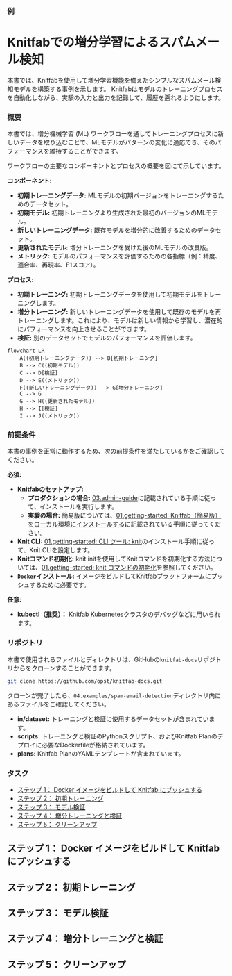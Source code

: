 ### 例
# Knitfabでの増分学習によるスパムメール検知

本書では、Knitfabを使用して増分学習機能を備えたシンプルなスパムメール検知モデルを構築する事例を示します。 Knitfabはモデルのトレーニングプロセスを自動化しながら、実験の入力と出力を記録して、履歴を遡れるようにします。

### 概要
本書では、増分機械学習 (ML) ワークフローを通してトレーニングプロセスに新しいデータを取り込むことで、MLモデルがパターンの変化に適応でき、そのパフォーマンスを維持することができます。

ワークフローの主要なコンポーネントとプロセスの概要を図にて示しています。

**コンポーネント:**

- **初期トレーニングデータ:** MLモデルの初期バージョンをトレーニングするためのデータセット。
- **初期モデル:** 初期トレーニングより生成された最初のバージョンのMLモデル。
- **新しいトレーニングデータ:** 既存モデルを増分的に改善するためのデータセット。
- **更新されたモデル:** 増分トレーニングを受けた後のMLモデルの改良版。
- **メトリック:** モデルのパフォーマンスを評価するための各指標（例：精度、適合率、再現率、F1スコア）。

**プロセス:**

- **初期トレーニング:** 初期トレーニングデータを使用して初期モデルをトレーニングします。
- **増分トレーニング:** 新しいトレーニングデータを使用して既存のモデルを再トレーニングします。これにより、モデルは新しい情報から学習し、潜在的にパフォーマンスを向上させることができます。
- **検証:** 別のデータセットでモデルのパフォーマンスを評価します。

```mermaid
flowchart LR
    A((初期トレーニングデータ)) --> B[初期トレーニング]
    B --> C((初期モデル))
    C --> D[検証]
    D --> E((メトリック))
    F((新しいトレーニングデータ)) --> G[増分トレーニング]
    C --> G
    G --> H((更新されたモデル))
    H --> I[検証]
    I --> J((メトリック))
```

### 前提条件
本書の事例を正常に動作するため、次の前提条件を満たしているかをご確認してください。

**必須:**
- **Knitfabのセットアップ:**
  - **プロダクションの場合:** [03.admin-guide](../../03.admin-guide/admin-guide-installation.ja.md)に記載されている手順に従って、インストールを実行します。
  - **実験の場合:** 簡易版については、[01.getting-started: Knitfab（簡易版） をローカル環境にインストールする](../../01.getting-started/getting-started.ja.md#Knitfab簡易版-をローカル環境にインストールする)に記載されている手順に従ってください。
- **Knit CLI:** [01.getting-started: CLI ツール: knit](../../01.getting-started/getting-started.ja.md#cli-ツール-knit)のインストール手順に従って、Knit CLIを設定します。
- **Knitコマンド初期化:** knit initを使用してKnitコマンドを初期化する方法については、[01.getting-started: knit コマンドの初期化](../../01.getting-started/getting-started.ja.md#knit-コマンドの初期化)を参照してください。
- **`Docker`インストール:** イメージをビルドしてKnitfabプラットフォームにプッシュするために必要です。

**任意:**

- **kubectl（推奨）：** Knitfab Kubernetesクラスタのデバッグなどに用いられます。

### リポジトリ
本書で使用されるファイルとディレクトリは、GitHubの`knitfab-docs`リポジトリからをクローンすることができます。
```bash
git clone https://github.com/opst/knitfab-docs.git
```
クローンが完了したら、`04.examples/spam-email-detection`ディレクトリ内にあるファイルをご確認してください。
- **in/dataset:** トレーニングと検証に使用するデータセットが含まれています。
- **scripts:** トレーニングと検証のPythonスクリプト、およびKnitfab Planのデプロイに必要なDockerfileが格納されています。
- **plans:** Knitfab PlanのYAMLテンプレートが含まれています。

### タスク
- [ステップ 1： Docker イメージをビルドして Knitfab にプッシュする](#ステップ-1-Docker-イメージをビルドして-Knitfab-にプッシュする)
- [ステップ 2： 初期トレーニング](#ステップ-2-初期トレーニング)
- [ステップ 3： モデル検証](#ステップ-3-モデル検証)
- [ステップ 4： 増分トレーニングと検証](#ステップ-4-増分トレーニングと検証)
- [ステップ 5： クリーンアップ](#ステップ-5-クリーンアップ)

## ステップ 1： Docker イメージをビルドして Knitfab にプッシュする

## ステップ 2： 初期トレーニング

## ステップ 3： モデル検証

## ステップ 4： 増分トレーニングと検証

## ステップ 5： クリーンアップ